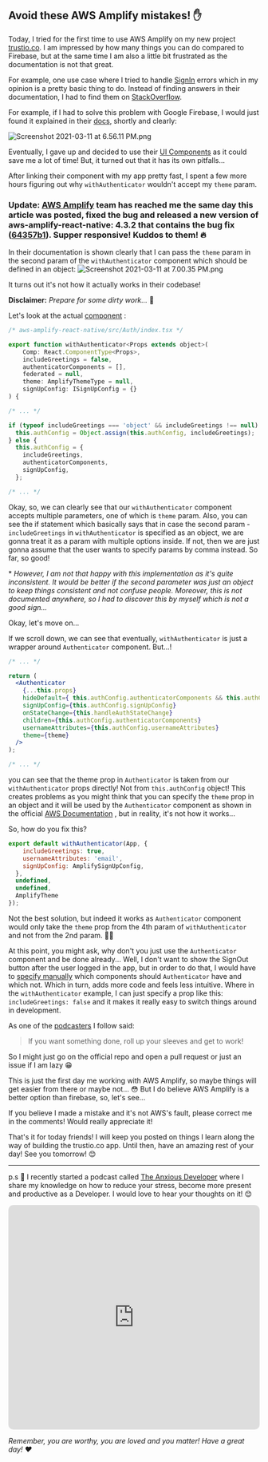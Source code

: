 ## Avoid these AWS Amplify mistakes! ✋

Today, I tried for the first time to use AWS Amplify on my new project [trustio.co](https://blog.andreizgirvaci.com/starting-my-new-startup). I am impressed by how many things you can do compared to Firebase, but at the same time I am also a little bit frustrated as the documentation is not that great.

For example, one use case where I tried to handle  [SignIn](https://docs.amplify.aws/lib/auth/emailpassword/q/platform/js#sign-in)  errors which in my opinion is a pretty basic thing to do. Instead of finding answers in their documentation, I had to find them on  [StackOverflow](https://stackoverflow.com/a/65652469).

For example, if I had to solve this problem with Google Firebase, I would just found it explained in their  [docs](https://firebase.google.com/docs/reference/js/firebase.auth.Auth#signinwithemailandpassword), shortly and clearly:

![Screenshot 2021-03-11 at 6.56.11 PM.png](https://cdn.hashnode.com/res/hashnode/image/upload/v1615460207092/2ZevjhrMZB.png)

Eventually, I gave up and decided to use their  [UI Components](https://docs.amplify.aws/ui/auth/authenticator/q/framework/react-native)  as it could save me a lot of time! But, it turned out that it has its own pitfalls...

After linking their component with my app pretty fast, I spent a few more hours figuring out why `withAuthenticator` wouldn't accept my `theme` param.

### Update:  [AWS Amplify](https://twitter.com/edelman215)  team has reached me the same day this article was posted, fixed the bug and released a new version of aws-amplify-react-native: 4.3.2 that contains the bug fix ([64357b1](https://github.com/aws-amplify/amplify-js/commit/64357b109dbf098c5b4050b698d43ab32f51e0d4)). Supper responsive! Kuddos to them! 🔥

In their documentation is shown clearly that I can pass the `theme` param in the second param of the `withAuthenticator` component which should be defined in an object:
![Screenshot 2021-03-11 at 7.00.35 PM.png](https://cdn.hashnode.com/res/hashnode/image/upload/v1615460442882/d4UckSau8-.png)

It turns out it's not how it actually works in their codebase!

**Disclaimer:** *Prepare for some dirty work...* 🧐

Let's look at the actual  [component](https://github.com/aws-amplify/amplify-js/blob/main/packages/aws-amplify-react-native/src/Auth/index.tsx) :

```jsx
/* aws-amplify-react-native/src/Auth/index.tsx */

export function withAuthenticator<Props extends object>(
	Comp: React.ComponentType<Props>,
	includeGreetings = false,
	authenticatorComponents = [],
	federated = null,
	theme: AmplifyThemeType = null,
	signUpConfig: ISignUpConfig = {}
) {

/* ... */

if (typeof includeGreetings === 'object' && includeGreetings !== null) {
  this.authConfig = Object.assign(this.authConfig, includeGreetings);
} else {
  this.authConfig = {
    includeGreetings,
    authenticatorComponents,
    signUpConfig,
  };

/* ... */
```

Okay, so, we can clearly see that our `withAuthenticator` component accepts multiple parameters, one of which is `theme` param. Also, you can see the if statement which basically says that in case the second param - `includeGreetings` in `withAuthenticator` is specified as an object, we are gonna treat it as a param with multiple options inside. If not, then we are just gonna assume that the user wants to specify params by comma instead. So far, so good!

&ast; *However, I am not that happy with this implementation as it's quite inconsistent. It would be better if the second parameter was just an object to keep things consistent and not confuse people. Moreover, this is not documented anywhere, so I had to discover this by myself which is not a good sign...*

Okay, let's move on...

If we scroll down, we can see that eventually, `withAuthenticator` is just a wrapper around `Authenticator` component. But...!

```jsx
/* ... */

return (
  <Authenticator
    {...this.props}
    hideDefault={ this.authConfig.authenticatorComponents && this.authConfig.authenticatorComponents.length > 0 }
    signUpConfig={this.authConfig.signUpConfig}
    onStateChange={this.handleAuthStateChange}
    children={this.authConfig.authenticatorComponents}
    usernameAttributes={this.authConfig.usernameAttributes}
    theme={theme}
  />
);

/* ... */
```

you can see that the theme prop in `Authenticator` is taken from our `withAuthenticator` props directly! Not from `this.authConfig` object! This creates problems as you might think that you can specify the `theme` prop in an object and it will be used by the `Authenticator` component as shown in the official  [AWS Documentation](https://docs.amplify.aws/ui/auth/authenticator/q/framework/react-native#using-withauthenticator-hoc) , but in reality, it's not how it works...

So, how do you fix this?

```jsx
export default withAuthenticator(App, {
    includeGreetings: true,
    usernameAttributes: 'email',
    signUpConfig: AmplifySignUpConfig,
  },
  undefined,
  undefined,
  AmplifyTheme
});
```

Not the best solution, but indeed it works as `Authenticator` component would only take the `theme` prop from the 4th param of `withAuthenticator` and not from the 2nd param. 🤷‍♂️

At this point, you might ask, why don't you just use the `Authenticator` component and be done already... Well, I don't want to show the SignOut button after the user logged in the app, but in order to do that, I would have to [specify manually](https://docs.amplify.aws/ui/auth/authenticator/q/framework/react-native#using-the-authenticator-component) which components should `Authenticator` have and which not. Which in turn, adds more code and feels less intuitive. Where in the `withAuthenticator` example, I can just specify a prop like this: `includeGreetings: false` and it makes it really easy to switch things around in development.

As one of the [podcasters](https://twitter.com/umputun) I follow said:
> If you want something done, roll up your sleeves and get to work!

So I might just go on the official repo and open a pull request or just an issue if I am lazy 😁

This is just the first day me working with AWS Amplify, so maybe things will get easier from there or maybe not... 😳 But I do believe AWS Amplify is a better option than firebase, so, let's see...

If you believe I made a mistake and it's not AWS's fault, please correct me in the comments! Would really appreciate it!

That's it for today friends! I will keep you posted on things I learn along the way of building the trustio.co app. Until then, have an amazing rest of your day! See you tomorrow! 😊

---

p.s 🤫 I recently started a podcast called [The Anxious Developer](https://apple.co/39yOnvz) where I share my knowledge on how to reduce your stress, become more present and productive as a Developer. I would love to hear your thoughts on it! 😊

<iframe src="https://embed.podcasts.apple.com/us/podcast/the-anxious-developer/id1538448864?itsct=podcast_box&amp;itscg=30200&amp;theme=light" height="450px" frameborder="0" sandbox="allow-forms allow-popups allow-same-origin allow-scripts allow-top-navigation-by-user-activation" allow="autoplay *; encrypted-media *;" style="width: 100%; overflow: hidden; border-radius: 10px; background: transparent;"></iframe>

*Remember, you are worthy, you are loved and you matter! Have a great day! ❤️*